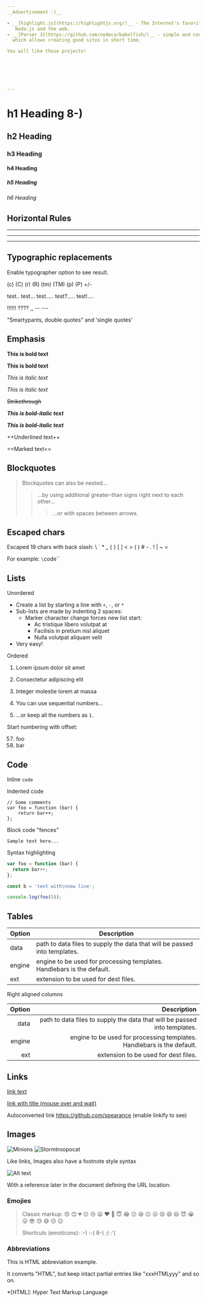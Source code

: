 ```yaml
---
__Advertisement :)__

- __[highlight.js](https://highlightjs.org/)__ - The Internet's favorite JavaScript syntax highlighter supporting
   Node.js and the web.
- __[Parser 3](https://github.com/nodeca/babelfish/)__ - simple and convenient object-oriented language
  which allows creating good sites in short time.

You will like those projects!






---
```


# h1 Heading 8-)
## h2 Heading
### h3 Heading
#### h4 Heading
##### h5 Heading
###### h6 Heading


## Horizontal Rules

____________

---

********


## Typographic replacements

Enable typographer option to see result.

(c) (C) (r) (R) (tm) (TM) (p) (P) +/-

test.. test... test..... test?..... test!....

!!!!!! ???? ,,  -- ---

"Smartypants, double quotes" and 'single quotes'


## Emphasis

**This is bold text**

__This is bold text__

*This is italic text*

_This is italic text_

~~Strikethrough~~

___This is bold-italic text___

***This is bold-italic text***

++Underlined text++

==Marked text==


## Blockquotes

> Blockquotes can also be nested...
>> ...by using additional greater-than signs right next to each other...
> > > ...or with spaces between arrows.

## Escaped chars

Escaped 19 chars with back slash: \\ \` \* \_ \{ \} \[ \] \< \> \( \) \# \- \. \! \| \~ \=

For example: `\`code\``

## Lists

Unordered

+ Create a list by starting a line with `+`, `-`, or `*`
+ Sub-lists are made by indenting 2 spaces:
  - Marker character change forces new list start:
    * Ac tristique libero volutpat at
    + Facilisis in pretium nisl aliquet
    - Nulla volutpat aliquam velit
+ Very easy!

Ordered

1. Lorem ipsum dolor sit amet
2. Consectetur adipiscing elit
3. Integer molestie lorem at massa


1. You can use sequential numbers...
1. ...or keep all the numbers as `1.`

Start numbering with offset:

57. foo
1. bar


## Code

Inline `code`

Indented code

	// Some comments
	var foo = function (bar) {
		return bar++;
	};


Block code "fences"

```
Sample text here...
```

Syntax highlighting

``` js
var foo = function (bar) {
  return bar++;
};

const b = 'text with\nnew line';

console.log(foo(5));
```

## Tables

| Option | Description |
| ------ | ----------- |
| data   | path to data files to supply the data that will be passed into templates. |
| engine | engine to be used for processing templates. Handlebars is the default. |
| ext    | extension to be used for dest files. |

Right aligned columns

| Option | Description |
| ------:| -----------:|
| data   | path to data files to supply the data that will be passed into templates. |
| engine | engine to be used for processing templates. Handlebars is the default. |
| ext    | extension to be used for dest files. |


## Links

[link text](https://spearance.ru)

[link with title (mouse over and wait)](http://github.com/spearance/markdown-p3 "title text!")

Autoconverted link https://github.com/spearance (enable linkify to see)


## Images

![Minions](https://images.unsplash.com/photo-1515041219749-89347f83291a?fm=jpg&q=60&w=3000&ixlib=rb-4.0.3&ixid=M3wxMjA3fDB8MHxwaG90by1wYWdlfHx8fGVufDB8fHx8fA%3D%3D)
![Stormtroopocat](https://www.parser.ru/f/1/ptic.gif "The Bird")

Like links, Images also have a footnote style syntax

![Alt text][id]

With a reference later in the document defining the URL location:

[id]: https://octodex.github.com/images/dojocat.jpg  "The Dojocat"


### Emojies

> Classic markup: :angry: :blush: :broken_heart: :confused: :cry: :frowning: :heart: :imp: :innocent: :joy: :kissing: :laughing: :neutral_face: :open_mouth: :rage: :smile: :smiley: :smiling_imp: :sob: :stuck_out_tongue: :sunglasses: :sweat: :sweat_smile: :unamused: :wink:
>
> Shortcuts (emoticons): :-) :-( 8-) ;) :'(

### Abbreviations

This is HTML abbreviation example.

It converts "HTML", but keep intact partial entries like "xxxHTMLyyy" and so on.

*[HTML]: Hyper Text Markup Language
